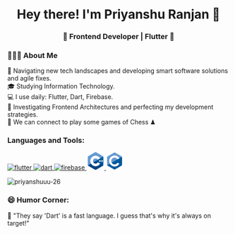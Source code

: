<h1 align="center">Hey there! I'm Priyanshu Ranjan 👋</h1>
<h3 align="center">🫧 Frontend Developer | Flutter 🫧</h3>

<h3 align="left">👨🏻‍💻 About Me</h3>
<p align="left">
  🔧 Navigating new tech landscapes and developing smart software solutions and agile fixes.<br>
  🎓 Studying Information Technology.<br>
  💻 I use daily: Flutter, Dart, Firebase.<br>
  🫠 Investigating Frontend Architectures and perfecting my development strategies.<br>
  👯 We can connect to play some games of Chess ♟
</p>

<h3 align="left">Languages and Tools:</h3>
<p align="left">
  <a href="https://flutter.dev" target="_blank" rel="noreferrer">
    <img src="https://www.vectorlogo.zone/logos/flutterio/flutterio-icon.svg" alt="flutter" width="40" height="40"/>
  </a>
  <a href="https://dart.dev" target="_blank" rel="noreferrer">
    <img src="https://www.vectorlogo.zone/logos/dartlang/dartlang-icon.svg" alt="dart" width="40" height="40"/>
  </a>
  <a href="https://firebase.google.com/" target="_blank" rel="noreferrer">
    <img src="https://www.vectorlogo.zone/logos/firebase/firebase-icon.svg" alt="firebase" width="40" height="40"/>
  </a>
  <a href="https://www.w3schools.com/cpp/" target="_blank" rel="noreferrer">
    <img src="https://raw.githubusercontent.com/devicons/devicon/master/icons/cplusplus/cplusplus-original.svg" alt="cplusplus" width="40" height="40"/>
  </a>
  <a href="https://www.cprogramming.com/" target="_blank" rel="noreferrer">
    <img src="https://raw.githubusercontent.com/devicons/devicon/master/icons/c/c-original.svg" alt="c" width="40" height="40"/>
  </a>
</p>


<p><img align="center" src="https://github-readme-stats.vercel.app/api/top-langs?username=priyanshuuu-26&show_icons=true&locale=en&layout=compact" alt="priyanshuuu-26" /></p>


<h3 align="left">😄 Humor Corner:</h3>
<p align="left">
  🚀 "They say 'Dart' is a fast language. I guess that's why it's always on target!"<br>
</p>

